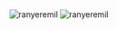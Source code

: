 <div align="center">
  <img align="center" src="https://github-readme-stats.vercel.app/api?username=ranyeremil&show_icons=true&locale=en&theme=dark&bg_color=00000000&hide_border=true" alt="ranyeremil" />
  <img align="center" src="https://github-readme-streak-stats.herokuapp.com/?user=ranyeremil&theme=dark&background=00000000&hide_border=true&ring=67d782&fire=67d782&currStreakLabel=67d782" alt="ranyeremil" />
</div>
